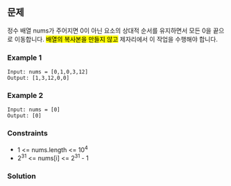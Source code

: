 
## 문제
정수 배열 nums가 주어지면 0이 아닌 요소의 상대적 순서를 유지하면서 모든 0을 끝으로 이동합니다.
<mark>배열의 복사본을 만들지 않고</mark> 제자리에서 이 작업을 수행해야 합니다.

### Example 1
```
Input: nums = [0,1,0,3,12]
Output: [1,3,12,0,0]
```

### Example 2
```
Input: nums = [0]
Output: [0]
```

### Constraints
- 1 <= nums.length <= 10<sup>4</sup>
- 2<sup>31</sup> <= nums[i] <= 2<sup>31</sup> - 1

### Solution
```javascript

```

